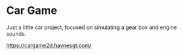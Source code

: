 # Car Game

Just a little car project, focused on simulating a gear box and engine sounds.

https://cargame2d.haynesgt.com/
